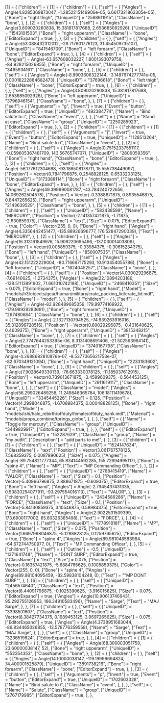 [1] = {
	["children"] = {
		[1] = {
			["children"] = {
			},
			["self"] = {
				["Angles"] = Angle(4.8285369873047, -1.2852215149906e-05, 6.6617321863305e-05),
				["Bone"] = "right thigh",
				["UniqueID"] = "2588611915",
				["ClassName"] = "bone",
			},
		},
		[2] = {
			["children"] = {
			},
			["self"] = {
				["Angles"] = Angle(3.809020280838, 15.381817817688, 2.653685092926),
				["UniqueID"] = "1543101503",
				["Bone"] = "right upperarm",
				["ClassName"] = "bone",
				["EditorExpand"] = true,
			},
		},
		[3] = {
			["children"] = {
			},
			["self"] = {
				["Angles"] = Angle(53.088432312012, -29.717601776123, 31.454509735107),
				["UniqueID"] = "841546709",
				["Bone"] = "left forearm",
				["ClassName"] = "bone",
				["EditorExpand"] = true,
			},
		},
		[4] = {
			["children"] = {
			},
			["self"] = {
				["Angles"] = Angle(-63.657608032227, 1.8001393079758, -84.928215026855),
				["Bone"] = "right forearm",
				["UniqueID"] = "3465934161",
				["ClassName"] = "bone",
			},
		},
		[5] = {
			["children"] = {
			},
			["self"] = {
				["Angles"] = Angle(-8.8903608322144, -3.1487674277741e-05, 0.00018222884682473),
				["UniqueID"] = "37696618",
				["Bone"] = "left thigh",
				["ClassName"] = "bone",
				["EditorExpand"] = true,
			},
		},
		[6] = {
			["children"] = {
			},
			["self"] = {
				["Angles"] = Angle(3.809020280838, 15.381817817688, 2.653685092926),
				["Bone"] = "left upperarm",
				["UniqueID"] = "3796946154",
				["ClassName"] = "bone",
			},
		},
		[7] = {
			["children"] = {
			},
			["self"] = {
				["Arguments"] = "g",
				["Invert"] = true,
				["Event"] = "button",
				["EditorExpand"] = true,
				["UniqueID"] = "492384774",
				["Name"] = "Bind salute to i",
				["ClassName"] = "event",
			},
		},
	},
	["self"] = {
		["Name"] = "Stand at ease",
		["ClassName"] = "group",
		["UniqueID"] = "2250285923",
		["EditorExpand"] = true,
	},
},
[2] = {
	["children"] = {
		[1] = {
			["children"] = {
				[1] = {
					["children"] = {
					},
					["self"] = {
						["Arguments"] = "j",
						["Invert"] = true,
						["Event"] = "button",
						["EditorExpand"] = true,
						["UniqueID"] = "1128513264",
						["Name"] = "Bind salute to i",
						["ClassName"] = "event",
					},
				},
				[2] = {
					["children"] = {
					},
					["self"] = {
						["Angles"] = Angle(0.75152337551117, -0.059605367481709, 143.5676574707),
						["UniqueID"] = "2806059356",
						["Bone"] = "right hand",
						["ClassName"] = "bone",
						["EditorExpand"] = true,
					},
				},
				[3] = {
					["children"] = {
					},
					["self"] = {
						["Angles"] = Angle(-56.177612304688, -93.186508178711, 15.555738449097),
						["Position"] = Vector(0.7841796875, 0.2548828125, 0.6533203125),
						["UniqueID"] = "3173388114",
						["Bone"] = "right forearm",
						["ClassName"] = "bone",
						["EditorExpand"] = true,
					},
				},
				[4] = {
					["children"] = {
					},
					["self"] = {
						["Angles"] = Angle(49.399990081787, -43.784240722656, 14.069262504578),
						["Position"] = Vector(-0.3388671875, 0.8935546875, 0.8447265625),
						["Bone"] = "right upperarm",
						["UniqueID"] = "2143639529",
						["ClassName"] = "bone",
					},
				},
				[5] = {
					["children"] = {
						[1] = {
							["children"] = {
							},
							["self"] = {
								["UniqueID"] = "582438599",
								["Name"] = "MERCURY",
								["Position"] = Vector(-2.141357421875, -1.71875, -2.630859375),
								["ClassName"] = "text",
								["Size"] = 0.075,
								["EditorExpand"] = true,
								["Color"] = Vector(255, 0, 0),
								["Bone"] = "right hand",
								["Angles"] = Angle(4.3356442451477, -135.88926696777, 176.52847290039),
								["Text"] = "MERCURY",
							},
						},
						[2] = {
							["children"] = {
							},
							["self"] = {
								["Angles"] = Angle(16.313161849976, 15.909220695496, -137.03001403809),
								["Position"] = Vector(0.005859375, -0.33984375, -0.30615234375),
								["Bone"] = "left hand",
								["UniqueID"] = "850007535",
								["ClassName"] = "bone",
							},
						},
						[3] = {
							["children"] = {
							},
							["self"] = {
								["Angles"] = Angle(42.151222229004, -80.716667175293, 10.913454055786),
								["Bone"] = "left forearm",
								["UniqueID"] = "1624045257",
								["ClassName"] = "bone",
							},
						},
						[4] = {
							["children"] = {
							},
							["self"] = {
								["Position"] = Vector(4.030029296875, -7.69140625, -1.2734375),
								["Angles"] = Angle(22.10894203186, -138.51113891602, 71.661010742188),
								["UniqueID"] = "2468416351",
								["Size"] = 0.075,
								["EditorExpand"] = true,
								["Bone"] = "right hand",
								["Model"] = "models/h3/objects/gear/human/military/crate_packing_lid/crate_lid.mdl",
								["ClassName"] = "model",
							},
						},
						[5] = {
							["children"] = {
							},
							["self"] = {
								["Angles"] = Angle(-82.928489685059, 179.99774169922, -179.99928283691),
								["Bone"] = "right forearm",
								["UniqueID"] = "267480684",
								["ClassName"] = "bone",
							},
						},
						[6] = {
							["children"] = {
							},
							["self"] = {
								["Angles"] = Angle(-2.1327130794525, -74.839263916016, 35.312896728516),
								["Position"] = Vector(0.80029296875, -0.431640625, 0.4609375),
								["Bone"] = "right upperarm",
								["UniqueID"] = "3815348215",
								["ClassName"] = "bone",
							},
						},
						[7] = {
							["children"] = {
							},
							["self"] = {
								["Angles"] = Angle(2.7747644253395e-06, 8.3131408691406, -21.502593994141),
								["EditorExpand"] = true,
								["UniqueID"] = "3740167798",
								["ClassName"] = "bone",
							},
						},
						[8] = {
							["children"] = {
							},
							["self"] = {
								["Angles"] = Angle(-4.2688682810876e-07, -8.5377365621753e-07, -82.670349121094),
								["Bone"] = "right hand",
								["UniqueID"] = "2233183602",
								["ClassName"] = "bone",
							},
						},
						[9] = {
							["children"] = {
							},
							["self"] = {
								["Angles"] = Angle(7.9028649330139, -76.663330078125, -11.185037612915),
								["Position"] = Vector(0.739013671875, -3.4599609375, -0.564453125),
								["Bone"] = "left upperarm",
								["UniqueID"] = "2911619117",
								["ClassName"] = "bone",
							},
						},
					},
					["self"] = {
						["ClassName"] = "model",
						["Angles"] = Angle(56.299026489258, 11.249848365784, 108.18111419678),
						["UniqueID"] = "3345445226",
						["Size"] = 0.125,
						["Position"] = Vector(4.2998046875, -1.6708984375, 0.00048828125),
						["Bone"] = "right hand",
						["Model"] = "models/ishi/halo_rebirth/offduty/female/offduty_hank.mdl",
						["Material"] = "models/props_combine/tprings_globe",
					},
				},
			},
			["self"] = {
				["Name"] = "Toggle for mercury",
				["ClassName"] = "group",
				["UniqueID"] = "3449829917",
				["EditorExpand"] = true,
			},
		},
	},
	["self"] = {
		["EditorExpand"] = true,
		["UniqueID"] = "152287629",
		["ClassName"] = "group",
		["Name"] = "my outfit",
		["Description"] = "add parts to me!",
	},
},
[3] = {
	["children"] = {
		[1] = {
			["children"] = {
			},
			["self"] = {
				["UniqueID"] = "1524147634",
				["ClassName"] = "text",
				["Position"] = Vector(3.061767578125, 7.568359375, 0.0087890625),
				["Size"] = 0.075,
				["Angles"] = Angle(-89.754821777344, 65.834144592285, 155.72994995117),
				["Bone"] = "spine 4",
				["Name"] = "MP",
				["Text"] = "MP Commanding Officer",
			},
		},
		[2] = {
			["children"] = {
			},
			["self"] = {
				["UniqueID"] = "2768415419",
				["Name"] = "VALOR",
				["ClassName"] = "text",
				["Size"] = 0.1,
				["Position"] = Vector(-5.40966796875, 2.888671875, -0.609375),
				["EditorExpand"] = true,
				["Bone"] = "left hand",
				["Angles"] = Angle(-2.7945437431335, 0.53830254077911, -93.297554016113),
				["Text"] = "VALOR",
			},
		},
		[3] = {
			["children"] = {
			},
			["self"] = {
				["UniqueID"] = "2434589286",
				["Name"] = "FORCE",
				["ClassName"] = "text",
				["Size"] = 0.1,
				["Position"] = Vector(-5.84130859375, 3.10546875, 0.58984375),
				["EditorExpand"] = true,
				["Bone"] = "right hand",
				["Angles"] = Angle(2.9022531509399, 173.6900177002, 85.60326385498),
				["Text"] = "FORCE",
			},
		},
		[4] = {
			["children"] = {
			},
			["self"] = {
				["UniqueID"] = "1778918181",
				["Name"] = "MP",
				["ClassName"] = "text",
				["Size"] = 0.075,
				["Position"] = Vector(1.6697998046875, -5.1298828125, 0.1259765625),
				["EditorExpand"] = true,
				["Bone"] = "spine 4",
				["Angles"] = Angle(89.981048583984, -64.672744750977, 0),
				["Text"] = "MP Commanding Officer",
			},
		},
		[5] = {
			["children"] = {
			},
			["self"] = {
				["Outline"] = -0.5,
				["UniqueID"] = "1371641748",
				["Name"] = "DONT SURF",
				["EditorExpand"] = true,
				["ClassName"] = "text",
				["Size"] = 0.075,
				["Position"] = Vector(-0.16357421875, -5.6884765625, 0.1005859375),
				["Color"] = Vector(255, 0, 0),
				["Bone"] = "spine 4",
				["Angles"] = Angle(89.98104095459, -82.59838104248, 0),
				["Text"] = "\"MP DONT SURF\"",
			},
		},
		[6] = {
			["children"] = {
			},
			["self"] = {
				["UniqueID"] = "2456574640",
				["ClassName"] = "text",
				["Position"] = Vector(8.44091796875, -0.1025390625, -3.916015625),
				["Size"] = 0.075,
				["EditorExpand"] = true,
				["Angles"] = Angle(10.906137466431, 95.292755126953, 166.34910583496),
				["Name"] = "Sarge",
				["Text"] = "MAJ Sarge",
			},
		},
		[7] = {
			["children"] = {
			},
			["self"] = {
				["UniqueID"] = "3398501607",
				["ClassName"] = "text",
				["Position"] = Vector(8.38427734375, 0.1689453125, 3.9697265625),
				["Size"] = 0.075,
				["EditorExpand"] = true,
				["Angles"] = Angle(4.3738951683044, -86.834465026855, -12.578776359558),
				["Name"] = "Sarge",
				["Text"] = "MAJ Sarge",
			},
		},
	},
	["self"] = {
		["ClassName"] = "group",
		["UniqueID"] = "3236519624",
		["EditorExpand"] = true,
	},
},
[4] = {
	["children"] = {
		[1] = {
			["children"] = {
			},
			["self"] = {
				["Angles"] = Angle(68.300003051758, 23.60000038147, 52),
				["Bone"] = "right upperarm",
				["UniqueID"] = "552354353",
				["ClassName"] = "bone",
			},
		},
		[2] = {
			["children"] = {
			},
			["self"] = {
				["Angles"] = Angle(14.10000038147, -119.19999694824, 74.400001525879),
				["UniqueID"] = "3891738216",
				["Bone"] = "right forearm",
				["ClassName"] = "bone",
				["EditorExpand"] = true,
			},
		},
		[3] = {
			["children"] = {
			},
			["self"] = {
				["Arguments"] = "p",
				["Invert"] = true,
				["Event"] = "button",
				["EditorExpand"] = true,
				["UniqueID"] = "1702603328",
				["Name"] = "Bind salute to i",
				["ClassName"] = "event",
			},
		},
	},
	["self"] = {
		["Name"] = "Salute",
		["ClassName"] = "group",
		["UniqueID"] = "2767179985",
		["EditorExpand"] = true,
	},
},
